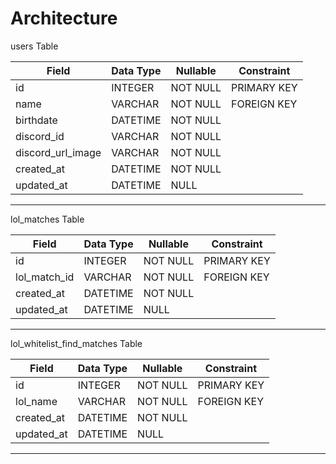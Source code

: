 # Architecture

users Table

| Field             | Data Type | Nullable | Constraint  |
| ----------------- | --------- | -------- | ----------- |
| id                | INTEGER   | NOT NULL | PRIMARY KEY |
| name              | VARCHAR   | NOT NULL | FOREIGN KEY |
| birthdate         | DATETIME  | NOT NULL |             |
| discord_id        | VARCHAR   | NOT NULL |             |
| discord_url_image | VARCHAR   | NOT NULL |             |
| created_at        | DATETIME  | NOT NULL |             |
| updated_at        | DATETIME  | NULL     |             |

---

lol_matches Table

| Field        | Data Type | Nullable | Constraint  |
| ------------ | --------- | -------- | ----------- |
| id           | INTEGER   | NOT NULL | PRIMARY KEY |
| lol_match_id | VARCHAR   | NOT NULL | FOREIGN KEY |
| created_at   | DATETIME  | NOT NULL |             |
| updated_at   | DATETIME  | NULL     |             |

---

lol_whitelist_find_matches Table

| Field      | Data Type | Nullable | Constraint  |
| ---------- | --------- | -------- | ----------- |
| id         | INTEGER   | NOT NULL | PRIMARY KEY |
| lol_name   | VARCHAR   | NOT NULL | FOREIGN KEY |
| created_at | DATETIME  | NOT NULL |             |
| updated_at | DATETIME  | NULL     |             |

---
